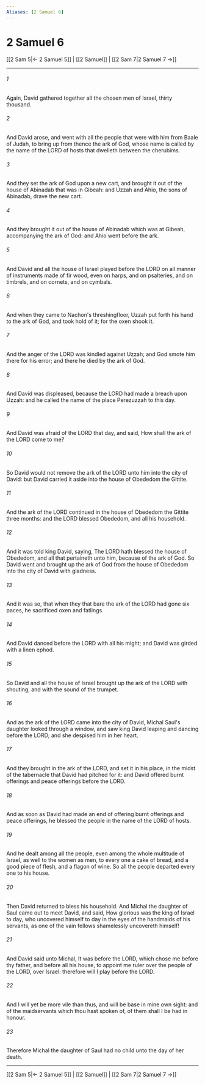 ```yaml
---
Aliases: [2 Samuel 6]
---
```

# 2 Samuel 6

[[2 Sam 5|← 2 Samuel 5]] | [[2 Samuel]] | [[2 Sam 7|2 Samuel 7 →]]
***



###### 1 
Again, David gathered together all the chosen men of Israel, thirty thousand. 

###### 2 
And David arose, and went with all the people that were with him from Baale of Judah, to bring up from thence the ark of God, whose name is called by the name of the LORD of hosts that dwelleth between the cherubims. 

###### 3 
And they set the ark of God upon a new cart, and brought it out of the house of Abinadab that was in Gibeah: and Uzzah and Ahio, the sons of Abinadab, drave the new cart. 

###### 4 
And they brought it out of the house of Abinadab which was at Gibeah, accompanying the ark of God: and Ahio went before the ark. 

###### 5 
And David and all the house of Israel played before the LORD on all manner of instruments made of fir wood, even on harps, and on psalteries, and on timbrels, and on cornets, and on cymbals. 

###### 6 
And when they came to Nachon's threshingfloor, Uzzah put forth his hand to the ark of God, and took hold of it; for the oxen shook it. 

###### 7 
And the anger of the LORD was kindled against Uzzah; and God smote him there for his error; and there he died by the ark of God. 

###### 8 
And David was displeased, because the LORD had made a breach upon Uzzah: and he called the name of the place Perezuzzah to this day. 

###### 9 
And David was afraid of the LORD that day, and said, How shall the ark of the LORD come to me? 

###### 10 
So David would not remove the ark of the LORD unto him into the city of David: but David carried it aside into the house of Obededom the Gittite. 

###### 11 
And the ark of the LORD continued in the house of Obededom the Gittite three months: and the LORD blessed Obededom, and all his household. 

###### 12 
And it was told king David, saying, The LORD hath blessed the house of Obededom, and all that pertaineth unto him, because of the ark of God. So David went and brought up the ark of God from the house of Obededom into the city of David with gladness. 

###### 13 
And it was so, that when they that bare the ark of the LORD had gone six paces, he sacrificed oxen and fatlings. 

###### 14 
And David danced before the LORD with all his might; and David was girded with a linen ephod. 

###### 15 
So David and all the house of Israel brought up the ark of the LORD with shouting, and with the sound of the trumpet. 

###### 16 
And as the ark of the LORD came into the city of David, Michal Saul's daughter looked through a window, and saw king David leaping and dancing before the LORD; and she despised him in her heart. 

###### 17 
And they brought in the ark of the LORD, and set it in his place, in the midst of the tabernacle that David had pitched for it: and David offered burnt offerings and peace offerings before the LORD. 

###### 18 
And as soon as David had made an end of offering burnt offerings and peace offerings, he blessed the people in the name of the LORD of hosts. 

###### 19 
And he dealt among all the people, even among the whole multitude of Israel, as well to the women as men, to every one a cake of bread, and a good piece of flesh, and a flagon of wine. So all the people departed every one to his house. 

###### 20 
Then David returned to bless his household. And Michal the daughter of Saul came out to meet David, and said, How glorious was the king of Israel to day, who uncovered himself to day in the eyes of the handmaids of his servants, as one of the vain fellows shamelessly uncovereth himself! 

###### 21 
And David said unto Michal, It was before the LORD, which chose me before thy father, and before all his house, to appoint me ruler over the people of the LORD, over Israel: therefore will I play before the LORD. 

###### 22 
And I will yet be more vile than thus, and will be base in mine own sight: and of the maidservants which thou hast spoken of, of them shall I be had in honour. 

###### 23 
Therefore Michal the daughter of Saul had no child unto the day of her death.

***
[[2 Sam 5|← 2 Samuel 5]] | [[2 Samuel]] | [[2 Sam 7|2 Samuel 7 →]]

